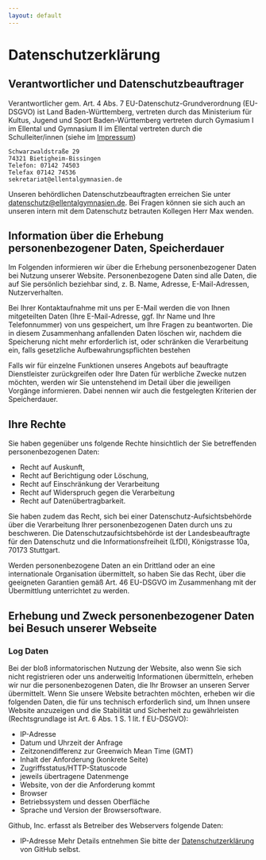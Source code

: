 ```yaml
---
layout: default
---
```

# Datenschutzerklärung

## Verantwortlicher und Datenschutzbeauftrager
Verantwortlicher gem. Art. 4 Abs. 7 EU-Datenschutz-Grundverordnung (EU-DSGVO) ist Land Baden-Württemberg, vertreten durch das Ministerium für Kultus, Jugend und Sport Baden-Württemberg vertreten durch Gymasium I im Ellental und Gymnasium II im Ellental vertreten durch die Schulleiter/innen (siehe im [Impressum](https://www.ellentalgymnasien.de/impressum))

```
Schwarzwaldstraße 29
74321 Bietigheim-Bissingen
Telefon: 07142 74503
Telefax 07142 74536
sekretariat@ellentalgymnasien.de
```

Unseren behördlichen Datenschutzbeauftragten erreichen Sie unter datenschutz@ellentalgymnasien.de. Bei Fragen können sie sich auch an unseren intern mit dem Datenschutz betrauten Kollegen Herr Max wenden.

## Information über die Erhebung personenbezogener Daten, Speicherdauer
Im Folgenden informieren wir über die Erhebung personenbezogener Daten bei Nutzung unserer Website. Personenbezogene Daten sind alle Daten, die auf Sie persönlich beziehbar sind, z. B. Name, Adresse, E-Mail-Adressen, Nutzerverhalten.

Bei Ihrer Kontaktaufnahme mit uns per E-Mail werden die von Ihnen mitgeteilten Daten (Ihre E-Mail-Adresse, ggf. Ihr Name und Ihre Telefonnummer) von uns gespeichert, um Ihre Fragen zu beantworten. Die in diesem Zusammenhang anfallenden Daten löschen wir, nachdem die Speicherung nicht mehr erforderlich ist, oder schränken die Verarbeitung ein, falls gesetzliche Aufbewahrungspflichten bestehen

Falls wir für einzelne Funktionen unseres Angebots auf beauftragte Dienstleister zurückgreifen oder Ihre Daten für werbliche Zwecke nutzen möchten, werden wir Sie untenstehend im Detail über die jeweiligen Vorgänge informieren. Dabei nennen wir auch die festgelegten Kriterien der Speicherdauer.

## Ihre Rechte
Sie haben gegenüber uns folgende Rechte hinsichtlich der Sie betreffenden personenbezogenen Daten:
+ Recht auf Auskunft,
+ Recht auf Berichtigung oder Löschung,
+ Recht auf Einschränkung der Verarbeitung
+ Recht auf Widerspruch gegen die Verarbeitung
+ Recht auf Datenübertragbarkeit.


Sie haben zudem das Recht, sich bei einer Datenschutz-Aufsichtsbehörde über die Verarbeitung Ihrer personenbezogenen Daten durch uns zu beschweren. Die Datenschutzaufsichtsbehörde ist der Landesbeauftragte für den Datenschutz und die Informationsfreiheit (LfDI), Königstrasse 10a, 70173 Stuttgart.

Werden personenbezogene Daten an ein Drittland oder an eine internationale Organisation übermittelt, so haben Sie das Recht, über die geeigneten Garantien gemäß Art. 46 EU-DSGVO im Zusammenhang mit der Übermittlung unterrichtet zu werden.

## Erhebung und Zweck personenbezogener Daten bei Besuch unserer Webseite
### Log Daten
Bei der bloß informatorischen Nutzung der Website, also wenn Sie sich nicht registrieren oder uns anderweitig Informationen übermitteln, erheben wir nur die personenbezogenen Daten, die Ihr Browser an unseren Server übermittelt. Wenn Sie unsere Website betrachten möchten, erheben wir die folgenden Daten, die für uns technisch erforderlich sind, um Ihnen unsere Website anzuzeigen und die Stabilität und Sicherheit zu gewährleisten (Rechtsgrundlage ist Art. 6 Abs. 1 S. 1 lit. f EU-DSGVO):
+ IP-Adresse
+ Datum und Uhrzeit der Anfrage
+ Zeitzonendifferenz zur Greenwich Mean Time (GMT)
+ Inhalt der Anforderung (konkrete Seite)
+ Zugriffsstatus/HTTP-Statuscode
+ jeweils übertragene Datenmenge
+ Website, von der die Anforderung kommt
+ Browser
+ Betriebssystem und dessen Oberfläche
+ Sprache und Version der Browsersoftware.

Github, Inc. erfasst als Betreiber des Webservers folgende Daten:
+ IP-Adresse
Mehr Details entnehmen Sie bitte der [Datenschutzerklärung](https://docs.github.com/en/github/site-policy/github-privacy-statement) von GitHub selbst.